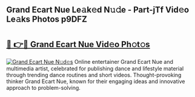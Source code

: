 ## Grand Ecart Nue Le𝚊k𝚎d N𝚞𝚍e - Part-jTf Vid𝚎o Le𝚊ks Photos p9DFZ

# <h2><a href="http://fb9z3c.evod.top/?m=Grand+Ecart+Nue">🔗 👉🔴 Grand Ecart Nue Vid𝚎o Ph𝚘t𝚘s</a></h2>

[![Grand Ecart Nue N𝚞d𝚎s](https://i.imgur.com/8V9OHl7.gif)](http://fb9z3c.evod.top/?m=Grand+Ecart+Nue)
Online entertainer Grand Ecart Nue and multimedia artist, celebrated for publishing dance and lifestyle material through trending dance routines and short videos. Thought-provoking thinker Grand Ecart Nue, known for their engaging ideas and innovative approach to problem-solving. 
